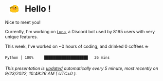 <h1>   <img src="./spoinky.gif" style="vertical-align:middle;" width="30px">   Hello ! </h1>

Nice to meet you!

Currently, I'm working on <a href='https://github.com/Asgarrrr/Luna'>`Luna`</a>, a Discord bot used by 8195 users with very unique features.

This week, I've worked on ~0 hours of coding, and drinked 0 coffees ☕

```
Python │ 100%     ████████████████████   26 mins
```

###### This presentation is [updated](https://github.com/Asgarrrr) automatically every 5 minute, most recently on 9/23/2022, 10:49:26 AM ( UTC±0 ).